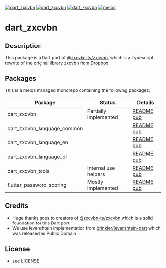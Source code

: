 [![dart_zxcvbn](https://img.shields.io/pub/v/dart_zxcvbn.svg)](https://pub.dev/packages/dart_zxcvbn)
[![dart_zxcvbn](https://img.shields.io/github/license/inway/dart_zxcvbn)](LICENSE)
[![dart_zxcvbn](https://github.com/inway/dart_zxcvbn/actions/workflows/dart.yml/badge.svg)](https://github.com/inway/dart_zxcvbn/actions/workflows/dart.yml)
[![melos](https://img.shields.io/badge/maintained%20with-melos-f700ff.svg?style=flat-square)](https://github.com/invertase/melos)

# dart_zxcvbn

## Description

This package is a Dart port of
[@zxcvbn-ts/zxcvbn](https://github.com/zxcvbn-ts/zxcvbn), which is a Typescript
rewrite of the original library [zxcvbn](https://github.com/dropbox/zxcvbn) from
[Dropbox](https://github.com/dropbox).

## Packages

This is a melos managed monorepo containing the following packages:

| Package                     | Status                | Details                                                                                                              |
| --------------------------- | --------------------- | -------------------------------------------------------------------------------------------------------------------- |
| dart_zxcvbn                 | Partially implemented | [README](packages/dart_zxcvbn/README.md) [pub](https://pub.dev/packages/dart_zxcvbn)                                 |
| dart_zxcvbn_language_common |                       | [README](packages/dart_zxcvbn_language_common/README.md) [pub](https://pub.dev/packages/dart_zxcvbn_language_common) |
| dart_zxcvbn_language_en     |                       | [README](packages/dart_zxcvbn_language_en/README.md) [pub](https://pub.dev/packages/dart_zxcvbn_language_en)         |
| dart_zxcvbn_language_pl     |                       | [README](packages/dart_zxcvbn_language_pl/README.md) [pub](https://pub.dev/packages/dart_zxcvbn_language_pl)         |
| dart_zxcvbn_tools           | Internal use helpers  | [README](packages/dart_zxcvbn_tools/README.md) [pub](https://pub.dev/packages/dart_zxcvbn_tools)                     |
| flutter_password_scoring    | Mostly implemented    | [README](packages/flutter_password_scoring/README.md) [pub](https://pub.dev/packages/flutter_password_scoring)       |

## Credits

- Huge thanks goes to creators of
  [@zxcvbn-ts/zxcvbn](https://github.com/zxcvbn-ts/zxcvbn) which is a solid
  foundation for this Dart port
- We use levenshtein implementation from
  [brinkler/levenshtein-dart](https://github.com/brinkler/levenshtein-dart)
  which was released as Public Domain

## License

- see [LICENSE](LICENSE)
